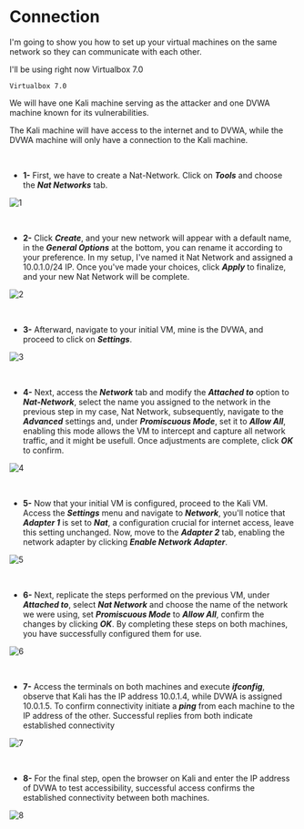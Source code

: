 # Connection 

I'm going to show you how to set up your virtual machines on the same network so they can communicate with each other.

I'll be using right now Virtualbox 7.0

<code>Virtualbox 7.0</code>

We will have one Kali machine serving as the attacker and one DVWA machine known for its vulnerabilities. 

The Kali machine will have access to the internet and to DVWA, while the DVWA machine will only have a connection to the Kali machine.

<br>

- **1-** First, we have to create a Nat-Network. Click on ***Tools*** and choose the ***Nat Networks*** tab.

![1](https://github.com/MauricioVigo/Cybersecurity/assets/95547003/dcf2acda-790d-4a4e-9c70-9d94bfc55e6f)

<br>

- **2-** Click ***Create***, and your new network will appear with a default name, in the ***General Options*** at the bottom, you can rename it according to your preference.
In my setup, I've named it Nat Network and assigned a 10.0.1.0/24 IP. Once you've made your choices, click ***Apply*** to finalize, and your new Nat Network will be complete.

![2](https://github.com/MauricioVigo/Cybersecurity/assets/95547003/aa11643b-aaad-49d7-a0a1-85ef7989d6d0)

<br>

- **3-** Afterward, navigate to your initial VM, mine is the DVWA, and proceed to click on ***Settings***.

![3](https://github.com/MauricioVigo/Cybersecurity/assets/95547003/0e943ff6-22ef-4c7e-8613-a2740da89104)

<br>

- **4-** Next, access the ***Network*** tab and modify the ***Attached to*** option to ***Nat-Network***, select the name you assigned to the network in the previous step in my case,
Nat Network, subsequently, navigate to the ***Advanced*** settings and, under ***Promiscuous Mode***, set it to ***Allow All***, enabling this mode allows the VM to intercept and capture all network traffic, and it might be usefull. Once adjustments are complete, click ***OK*** to confirm.

![4](https://github.com/MauricioVigo/Cybersecurity/assets/95547003/12b927f7-44e5-432d-9f33-60cd3f99a8d7)

<br>

- **5-** Now that your initial VM is configured, proceed to the Kali VM. Access the ***Settings*** menu and navigate to ***Network***, you'll notice that ***Adapter 1*** is set to ***Nat***,
a configuration crucial for internet access, leave this setting unchanged. Now, move to the ***Adapter 2*** tab, enabling the network adapter by clicking ***Enable Network Adapter***.

![5](https://github.com/MauricioVigo/Cybersecurity/assets/95547003/1f9cfbad-4197-473d-8063-ccb21e7ece5d)

<br>

- **6-** Next, replicate the steps performed on the previous VM, under ***Attached to***, select ***Nat Network*** and choose the name of the network we were using, set ***Promiscuous
  Mode*** to ***Allow All***, confirm the changes by clicking ***OK***. By completing these steps on both machines, you have successfully configured them for use.

![6](https://github.com/MauricioVigo/Cybersecurity/assets/95547003/6a50739f-1629-4b1b-b57f-59c065e15106)

<br>

- **7-** Access the terminals on both machines and execute ***ifconfig***, observe that Kali has the IP address 10.0.1.4, while DVWA is assigned 10.0.1.5. To confirm connectivity
initiate a ***ping*** from each machine to the IP address of the other. Successful replies from both indicate established connectivity

![7](https://github.com/MauricioVigo/Cybersecurity/assets/95547003/1b6fb176-5023-480c-8642-c46a707718fe)

<br>

- **8-** For the final step, open the browser on Kali and enter the IP address of DVWA to test accessibility, successful access confirms the established
connectivity between both machines.

![8](https://github.com/MauricioVigo/Cybersecurity/assets/95547003/8d3f2ede-ddb1-496c-b6a4-baccdf9fd3fa)
